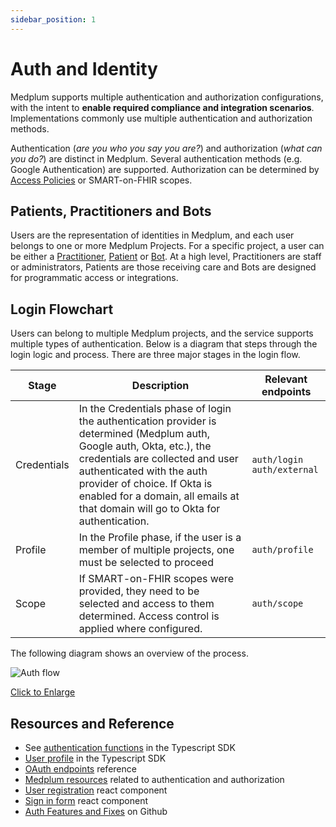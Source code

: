 ```yaml
---
sidebar_position: 1
---
```


# Auth and Identity

Medplum supports multiple authentication and authorization configurations, with the intent to **enable required compliance and integration scenarios**. Implementations commonly use multiple authentication and authorization methods.

Authentication (_are you who you say you are?_) and authorization (_what can you do?_) are distinct in Medplum. Several authentication methods (e.g. Google Authentication) are supported. Authorization can be determined by [Access Policies](./access-control.md) or SMART-on-FHIR scopes.

## Patients, Practitioners and Bots

Users are the representation of identities in Medplum, and each user belongs to one or more Medplum Projects. For a specific project, a user can be either a [Practitioner](../api/fhir/resources/practitioner.mdx), [Patient](../api/fhir/resources/patient.mdx) or [Bot](../bots/index.md). At a high level, Practitioners are staff or administrators, Patients are those receiving care and Bots are designed for programmatic access or integrations.

## Login Flowchart

Users can belong to multiple Medplum projects, and the service supports multiple types of authentication. Below is a diagram that steps through the login logic and process. There are three major stages in the login flow.

| Stage       | Description                                                                                                                                                                                                                                                                                                | Relevant endpoints                         |
| ----------- | ---------------------------------------------------------------------------------------------------------------------------------------------------------------------------------------------------------------------------------------------------------------------------------------------------------- | ------------------------------------------ |
| Credentials | In the Credentials phase of login the authentication provider is determined (Medplum auth, Google auth, Okta, etc.), the credentials are collected and user authenticated with the auth provider of choice. If Okta is enabled for a domain, all emails at that domain will go to Okta for authentication. | `auth/login` <br /> `auth/external` <br /> |
| Profile     | In the Profile phase, if the user is a member of multiple projects, one must be selected to proceed                                                                                                                                                                                                        | `auth/profile`<br />                       |
| Scope       | If SMART-on-FHIR scopes were provided, they need to be selected and access to them determined. Access control is applied where configured.                                                                                                                                                                 | `auth/scope`                               |

The following diagram shows an overview of the process.

![Auth flow](/img/auth/auth-flow.png)

[Click to Enlarge](/img/auth/auth-flow.png)

## Resources and Reference

- See [authentication functions](./sdk/classes/MedplumClient#authentication) in the Typescript SDK
- [User profile](./sdk/classes/MedplumClient#user-profile) in the Typescript SDK
- [OAuth endpoints](./api/oauth) reference
- [Medplum resources](./api/fhir/medplum) related to authentication and authorization
- [User registration](https://storybook.medplum.com/?path=/docs/medplum-registerform--basic) react component
- [Sign in form](https://storybook.medplum.com/?path=/docs/medplum-signinform--basic) react component
- [Auth Features and Fixes](https://github.com/medplum/medplum/pulls?q=is%3Apr+label%3Aauth) on Github
